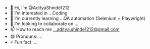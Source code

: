 - 👋 Hi, I’m @AdityaShinde1212
- 👀 I’m interested in ...Coding
- 🌱 I’m currently learning ...QA automation (Selenium + Playwright)
- 💞️ I’m looking to collaborate on ...
- 📫 How to reach me ...aditya.shinde1212@gmail.com
- 😄 Pronouns: ...
- ⚡ Fun fact: ...

<!---
AdityaShinde1212/AdityaShinde1212 is a ✨ special ✨ repository because its `README.md` (this file) appears on your GitHub profile.
You can click the Preview link to take a look at your changes.
--->

